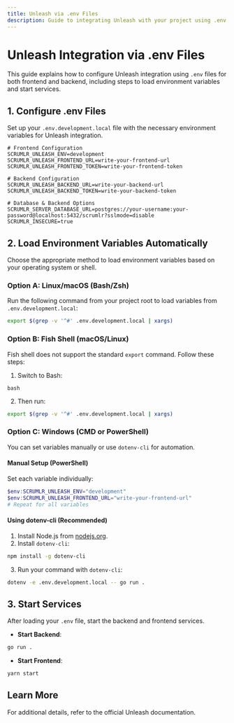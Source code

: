 ```yaml
---
title: Unleash via .env Files
description: Guide to integrating Unleash with your project using .env files for configuration.
---
```


# Unleash Integration via .env Files

This guide explains how to configure Unleash integration using `.env` files for both frontend and backend, including steps to load environment variables and start services.

## 1. Configure .env Files

Set up your `.env.development.local` file with the necessary environment variables for Unleash integration.

```env
# Frontend Configuration
SCRUMLR_UNLEASH_ENV=development
SCRUMLR_UNLEASH_FRONTEND_URL=write-your-frontend-url
SCRUMLR_UNLEASH_FRONTEND_TOKEN=write-your-frontend-token

# Backend Configuration
SCRUMLR_UNLEASH_BACKEND_URL=write-your-backend-url
SCRUMLR_UNLEASH_BACKEND_TOKEN=write-your-backend-token

# Database & Backend Options
SCRUMLR_SERVER_DATABASE_URL=postgres://your-username:your-password@localhost:5432/scrumlr?sslmode=disable
SCRUMLR_INSECURE=true
```

## 2. Load Environment Variables Automatically

Choose the appropriate method to load environment variables based on your operating system or shell.

### Option A: Linux/macOS (Bash/Zsh)

Run the following command from your project root to load variables from `.env.development.local`:

```bash
export $(grep -v '^#' .env.development.local | xargs)
```

### Option B: Fish Shell (macOS/Linux)

Fish shell does not support the standard `export` command. Follow these steps:

1. Switch to Bash:

```fish
bash
```

2. Then run:

```bash
export $(grep -v '^#' .env.development.local | xargs)
```

### Option C: Windows (CMD or PowerShell)

You can set variables manually or use `dotenv-cli` for automation.

#### Manual Setup (PowerShell)

Set each variable individually:

```powershell
$env:SCRUMLR_UNLEASH_ENV="development"
$env:SCRUMLR_UNLEASH_FRONTEND_URL="write-your-frontend-url"
# Repeat for all variables
```

#### Using dotenv-cli (Recommended)

1. Install Node.js from [nodejs.org](https://nodejs.org).
2. Install `dotenv-cli`:

```bash
npm install -g dotenv-cli
```

3. Run your command with `dotenv-cli`:

```bash
dotenv -e .env.development.local -- go run .
```

## 3. Start Services

After loading your `.env` file, start the backend and frontend services.

- **Start Backend**:

```bash
go run .
```

- **Start Frontend**:

```bash
yarn start
```

## Learn More

For additional details, refer to the official Unleash documentation.

<LinkCard
title="Unleash Documentation"
href="https://docs.getunleash.io"
description="Explore the official Unleash documentation for advanced configuration and features."
/>
